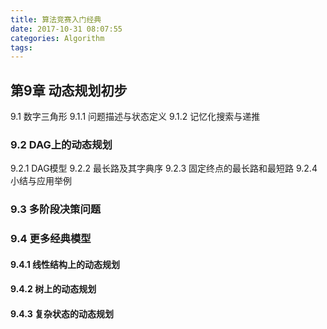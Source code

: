 ```yaml
---
title: 算法竞赛入门经典
date: 2017-10-31 08:07:55
categories: Algorithm
tags:
---
```


## 第9章 动态规划初步
9.1 数字三角形
9.1.1 问题描述与状态定义
9.1.2 记忆化搜索与递推

### 9.2 DAG上的动态规划
9.2.1 DAG模型
9.2.2 最长路及其字典序
9.2.3 固定终点的最长路和最短路
9.2.4 小结与应用举例

### 9.3 多阶段决策问题

### 9.4 更多经典模型
#### 9.4.1 线性结构上的动态规划
#### 9.4.2 树上的动态规划
#### 9.4.3 复杂状态的动态规划




